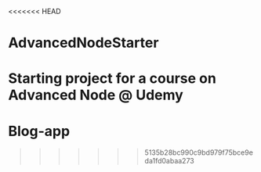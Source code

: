 <<<<<<< HEAD
# AdvancedNodeStarter
Starting project for a course on Advanced Node @ Udemy
=======
# Blog-app
>>>>>>> 5135b28bc990c9bd979f75bce9eda1fd0abaa273
